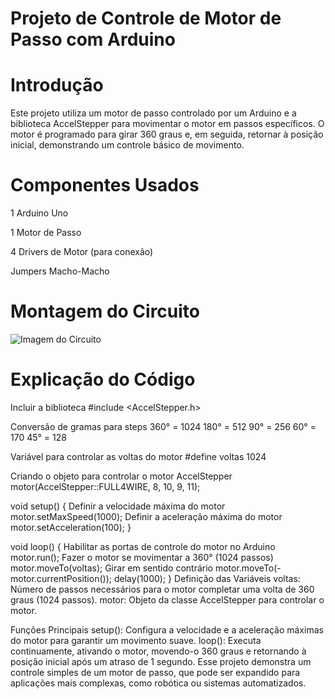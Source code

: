 # Projeto de Controle de Motor de Passo com Arduino

# Introdução

Este projeto utiliza um motor de passo controlado por um Arduino e a biblioteca
AccelStepper para movimentar o motor em passos específicos. O motor é programado 
para girar 360 graus e, em seguida, retornar à posição inicial, demonstrando um 
controle básico de movimento.

# Componentes Usados

1 Arduino Uno

1 Motor de Passo

4 Drivers de Motor (para conexão)

Jumpers Macho-Macho

# Montagem do Circuito
![Imagem do Circuito](motor_passo_arduino.png)

# Explicação do Código

 Incluir a biblioteca
#include <AccelStepper.h>

 Conversão de gramas para steps
 360° = 1024
 180° = 512
 90° = 256
 60° = 170
 45° = 128

 Variável para controlar as voltas do motor
#define voltas 1024

Criando o objeto para controlar o motor
AccelStepper motor(AccelStepper::FULL4WIRE, 8, 10, 9, 11);

void setup() {
     Definir a velocidade máxima do motor
    motor.setMaxSpeed(1000);
     Definir a aceleração máxima do motor
    motor.setAcceleration(100);
}

void loop() {
     Habilitar as portas de controle do motor no Arduino
    motor.run();
     Fazer o motor se movimentar a 360° (1024 passos)
    motor.moveTo(voltas);
     Girar em sentido contrário
    motor.moveTo(-motor.currentPosition());
    delay(1000);
}
Definição das Variáveis
voltas: Número de passos necessários para o motor completar uma volta de 360 graus (1024 passos).
motor: Objeto da classe AccelStepper para controlar o motor.

Funções Principais
setup(): Configura a velocidade e a aceleração máximas do motor para garantir um movimento suave.
loop(): Executa continuamente, ativando o motor, movendo-o 360 graus e retornando à posição inicial após um atraso de 1 segundo.
Esse projeto demonstra um controle simples de um motor de passo, que pode ser expandido para aplicações mais complexas, como robótica ou sistemas automatizados.



